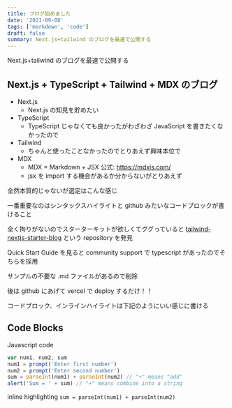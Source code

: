 ```yaml
---
title: ブログ始めました
date: '2021-09-08'
tags: ['markdown', 'code']
draft: false
summary: Next.js+tailwind のブログを最速で公開する
---
```


Next.js+tailwind のブログを最速で公開する

## Next.js + TypeScript + Tailwind + MDX のブログ

- Next.js
  - Next.js の知見を貯めたい
- TypeScript
  - TypeScript じゃなくても良かったがわざわざ JavaScript を書きたくなかったので
- Tailwind
  - ちゃんと使ったことなかったのでとりあえず興味本位で
- MDX
  - MDX = Markdown + JSX 公式: https://mdxjs.com/
  - jsx を import する機会があるか分からないがとりあえず

全然本質的じゃないが選定はこんな感じ

一番重要なのはシンタックスハイライトと github みたいなコードブロックが書けること

全く拘りがないのでスターターキットが欲しくてググっていると
[tailwind-nextjs-starter-blog](https://github.com/timlrx/tailwind-nextjs-starter-blog) という repository を発見

Quick Start Guide を見ると community support で typescript があったのでそちらを採用

サンプルの不要な .md ファイルがあるので削除

後は github にあげて vercel で deploy するだけ！！

コードブロック、インラインハイライトは下記のようにいい感じに書ける

## Code Blocks

Javascript code

```javascript
var num1, num2, sum
num1 = prompt('Enter first number')
num2 = prompt('Enter second number')
sum = parseInt(num1) + parseInt(num2) // "+" means "add"
alert('Sum = ' + sum) // "+" means combine into a string
```

inline highlighting `sum = parseInt(num1) + parseInt(num2)`
